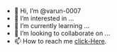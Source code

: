 - 👋 Hi, I’m @varun-0007
- 👀 I’m interested in ...
- 🌱 I’m currently learning ...
- 💞️ I’m looking to collaborate on ...
- 📫 How to reach me [click-Here](https://my.bio/varunmyneni).

<!---
varun-0007/varun-0007 is a ✨ special ✨ repository because its `README.md` (this file) appears on your GitHub profile.
You can click the Preview link to take a look at your changes.
--->
